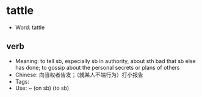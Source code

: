 # tattle

- Word: tattle

## verb

- Meaning: to tell sb, especially sb in authority, about sth bad that sb else has done; to gossip about the personal secrets or plans of others
- Chinese: 向当权者告发；（就某人不端行为）打小报告
- Tags: 
- Use: ~ (on sb) (to sb)

